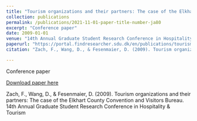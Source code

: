 ```yaml
---
title: "Tourism organizations and their partners: The case of the Elkhart County Convention and Visitors Burea"
collection: publications
permalink: /publications/2021-11-01-paper-title-number-ja80
excerpt: "Conference paper"
date: 2009-01-01
venue: "14th Annual Graduate Student Research Conference in Hospitality & Tourism"
paperurl: "https://portal.findresearcher.sdu.dk/en/publications/tourism-organizations-and-their-partners-the-case-of-the-elkhart-"
citation: "Zach, F., Wang, D., & Fesenmaier, D. (2009). Tourism organizations and their partners: The case of the Elkhart County Convention and Visitors Bureau. 14th Annual Graduate Student Research Conference in Hospitality & Tourism"

---
```

Conference paper

[Download paper here](https://portal.findresearcher.sdu.dk/en/publications/tourism-organizations-and-their-partners-the-case-of-the-elkhart-)

Zach, F., Wang, D., & Fesenmaier, D. (2009). Tourism organizations and their partners: The case of the Elkhart County Convention and Visitors Bureau. 14th Annual Graduate Student Research Conference in Hospitality & Tourism

